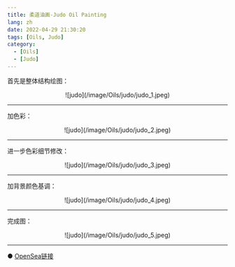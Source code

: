 ```yaml
---
title: 柔道油画-Judo Oil Painting
lang: zh
date: 2022-04-29 21:30:20
tags: [Oils, Judo]
category: 
  - [Oils]
  - [Judo]
---
```


首先是整体结构绘图：

<center>![judo](/image/Oils/judo/judo_1.jpeg)</center>

----------------------------------------  

加色彩：

<center>![judo](/image/Oils/judo/judo_2.jpeg)</center>

----------------------------------------  

进一步色彩细节修改：

<center>![judo](/image/Oils/judo/judo_3.jpeg)</center>

----------------------------------------  

加背景颜色基调：

<center>![judo](/image/Oils/judo/judo_4.jpeg)</center>

----------------------------------------  

完成图：

<center>![judo](/image/Oils/judo/judo_5.jpeg)</center>

----------------------------------------  

● [OpenSea链接](https://opensea.io/assets/ethereum/0x495f947276749ce646f68ac8c248420045cb7b5e/5538608732828411082250453030091092578936762873171210564831323257723697496065 "Judo Oil Painting")

<nft-card
contractAddress="0x495f947276749ce646f68ac8c248420045cb7b5e"
tokenId="5538608732828411082250453030091092578936762873171210564831323257723697496065">
</nft-card>
<script src="https://unpkg.com/embeddable-nfts/dist/nft-card.min.js"></script>
